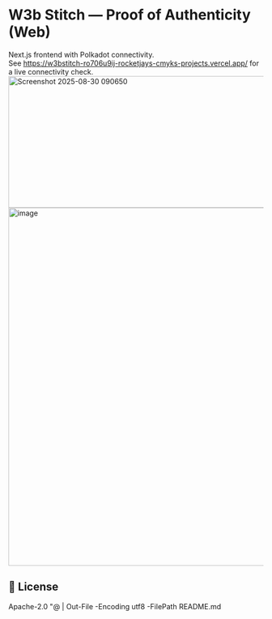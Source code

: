 ﻿# W3b Stitch — Proof of Authenticity (Web)

Next.js frontend with Polkadot connectivity.  
See https://w3bstitch-ro706u9ij-rocketjays-cmyks-projects.vercel.app/ for a live connectivity check.
<img width="828" height="260" alt="Screenshot 2025-08-30 090650" src="https://github.com/user-attachments/assets/015fcb4f-90a7-4d3d-b251-a8d3360246e8" />
<img width="853" height="707" alt="image" src="https://github.com/user-attachments/assets/d9dedd44-a139-46a3-9f1e-7a41f33f47f3" />

## 📜 License
Apache-2.0
"@ | Out-File -Encoding utf8 -FilePath README.md
